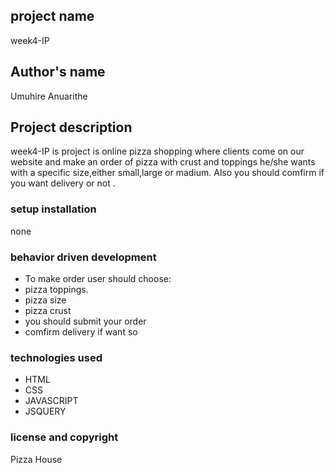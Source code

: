 ## project name
week4-IP
## Author's name
Umuhire Anuarithe

## Project description
week4-IP is project is online pizza shopping where clients come on our website and make an order of pizza with crust and toppings he/she wants with a specific size,either small,large or madium. Also you should comfirm if you want delivery or not . 
### setup installation
none
### behavior driven development
* To make order user should choose:
* pizza toppings.
* pizza size
* pizza crust
* you should submit your order
* comfirm delivery if want so
### technologies used
* HTML
* CSS
*  JAVASCRIPT
* JSQUERY

### license and copyright
Pizza House